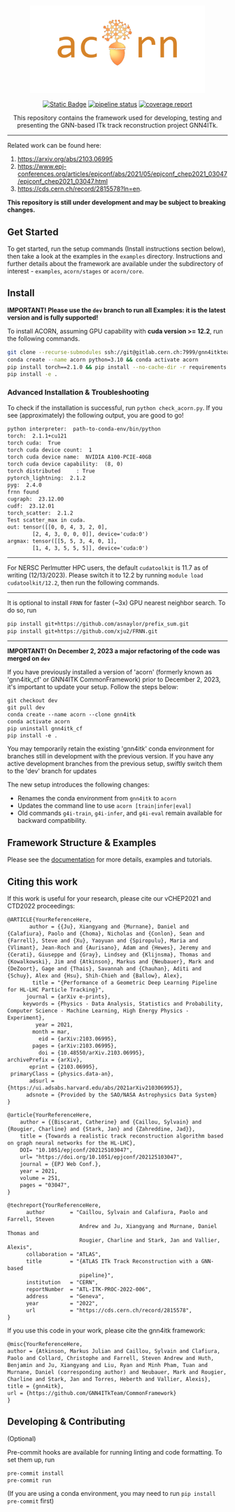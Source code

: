 <div align="center">


<img src="docs/media/acorn_logo_1.png" width="400px">

[![Static Badge](https://img.shields.io/badge/documentation-blue)](https://atlas-gnn-tracking.docs.cern.ch/)  [![pipeline status](https://gitlab.cern.ch/gnn4itkteam/commonframework/badges/dev/pipeline.svg)](https://gitlab.cern.ch/gnn4itkteam/commonframework/-/commits/dev) [![coverage report](https://gitlab.cern.ch/gnn4itkteam/commonframework/badges/dev/coverage.svg)](https://gitlab.cern.ch/gnn4itkteam/commonframework/-/commits/dev)

This repository contains the framework used for developing, testing and presenting the GNN-based ITk track reconstruction project GNN4ITk.

</div>

---

Related work can be found here:
1. https://arxiv.org/abs/2103.06995
2. https://www.epj-conferences.org/articles/epjconf/abs/2021/05/epjconf_chep2021_03047/epjconf_chep2021_03047.html
3. https://cds.cern.ch/record/2815578?ln=en.

**This repository is still under development and may be subject to breaking changes.**

## Get Started

To get started, run the setup commands (Install instructions section below), then take a look at the examples in the `examples` directory. Instructions and further details about the framework are available under the subdirectory of interest - `examples`, `acorn/stages` or `acorn/core`.

## Install

**IMPORTANT! Please use the `dev` branch to run all Examples: it is the latest version and is fully supported!**

To install ACORN, assuming GPU capability with **cuda version >= 12.2**, run the following commands. 

```bash
git clone --recurse-submodules ssh://git@gitlab.cern.ch:7999/gnn4itkteam/acorn.git && cd acorn
conda create --name acorn python=3.10 && conda activate acorn
pip install torch==2.1.0 && pip install --no-cache-dir -r requirements.txt
pip install -e .
```

### Advanced Installation & Troubleshooting

To check if the installation is successful, run `python check_acorn.py`. If you see (approximately) the following output, you are good to go!
```text
python interpreter:  path-to-conda-env/bin/python
torch:  2.1.1+cu121
torch cuda:  True
torch cuda device count:  1
torch cuda device name:  NVIDIA A100-PCIE-40GB
torch cuda device capability:  (8, 0)
torch distributed     : True
pytorch_lightning:  2.1.2
pyg:  2.4.0
frnn found
cugraph:  23.12.00
cudf:  23.12.01
torch_scatter:  2.1.2
Test scatter_max in cuda.
out: tensor([[0, 0, 4, 3, 2, 0],
        [2, 4, 3, 0, 0, 0]], device='cuda:0')
argmax: tensor([[5, 5, 3, 4, 0, 1],
        [1, 4, 3, 5, 5, 5]], device='cuda:0')
```

-----

For NERSC Perlmutter HPC users, the default `cudatoolkit` is 11.7 as of writing (12/13/2023). Please switch it to 12.2 by running `module load cudatoolkit/12.2`, then run the following commands.

-----

It is optional to install `FRNN` for faster (~3x) GPU nearest neighbor search. To do so, run
```bash
pip install git+https://github.com/asnaylor/prefix_sum.git
pip install git+https://github.com/xju2/FRNN.git
```

-----

**IMPORTANT! On December 2, 2023 a major refactoring of the code was merged on `dev`**

If you have previously installed a version of 'acorn' (formerly known as 'gnn4itk_cf' or GNN4ITK CommonFramework) prior to December 2, 2023, it's important to update your setup. Follow the steps below:

```
git checkout dev
git pull dev
conda create --name acorn --clone gnn4itk
conda activate acorn
pip uninstall gnn4itk_cf
pip install -e .
```

You may temporarily retain the existing 'gnn4itk' conda environment for branches still in development with the previous version. If you have any active development branches from the previous setup, swiftly switch them to the 'dev' branch for updates

The new setup introduces the following changes:

- Renames the conda environment from `gnn4itk` to `acorn`
- Updates the command line to use `acorn [train|infer|eval]`
- Old commands `g4i-train`, `g4i-infer`, and `g4i-eval` remain available for backward compatibility.

## Framework Structure & Examples

Please see the [documentation](https://atlas-gnn-tracking.docs.cern.ch/) for more details, examples and tutorials.

## Citing this work

If this work is useful for your research, please cite our vCHEP2021 and CTD2022 proceedings:

```
@ARTICLE{YourReferenceHere,
       author = {{Ju}, Xiangyang and {Murnane}, Daniel and {Calafiura}, Paolo and {Choma}, Nicholas and {Conlon}, Sean and {Farrell}, Steve and {Xu}, Yaoyuan and {Spiropulu}, Maria and {Vlimant}, Jean-Roch and {Aurisano}, Adam and {Hewes}, Jeremy and {Cerati}, Giuseppe and {Gray}, Lindsey and {Klijnsma}, Thomas and {Kowalkowski}, Jim and {Atkinson}, Markus and {Neubauer}, Mark and {DeZoort}, Gage and {Thais}, Savannah and {Chauhan}, Aditi and {Schuy}, Alex and {Hsu}, Shih-Chieh and {Ballow}, Alex},
        title = "{Performance of a Geometric Deep Learning Pipeline for HL-LHC Particle Tracking}",
      journal = {arXiv e-prints},
     keywords = {Physics - Data Analysis, Statistics and Probability, Computer Science - Machine Learning, High Energy Physics - Experiment},
         year = 2021,
        month = mar,
          eid = {arXiv:2103.06995},
        pages = {arXiv:2103.06995},
          doi = {10.48550/arXiv.2103.06995},
archivePrefix = {arXiv},
       eprint = {2103.06995},
 primaryClass = {physics.data-an},
       adsurl = {https://ui.adsabs.harvard.edu/abs/2021arXiv210306995J},
      adsnote = {Provided by the SAO/NASA Astrophysics Data System}
}
```

```
@article{YourReferenceHere,
	author = {{Biscarat, Catherine} and {Caillou, Sylvain} and {Rougier, Charline} and {Stark, Jan} and {Zahreddine, Jad}},
	title = {Towards a realistic track reconstruction algorithm based on graph neural networks for the HL-LHC},
	DOI= "10.1051/epjconf/202125103047",
	url= "https://doi.org/10.1051/epjconf/202125103047",
	journal = {EPJ Web Conf.},
	year = 2021,
	volume = 251,
	pages = "03047",
}
```
```
@techreport{YourReferenceHere,
      author        = "Caillou, Sylvain and Calafiura, Paolo and Farrell, Steven
                       Andrew and Ju, Xiangyang and Murnane, Daniel Thomas and
                       Rougier, Charline and Stark, Jan and Vallier, Alexis",
      collaboration = "ATLAS",
      title         = "{ATLAS ITk Track Reconstruction with a GNN-based
                       pipeline}",
      institution   = "CERN",
      reportNumber  = "ATL-ITK-PROC-2022-006",
      address       = "Geneva",
      year          = "2022",
      url           = "https://cds.cern.ch/record/2815578",
}
```

If you use this code in your work, please cite the gnn4itk framework:

```
@misc{YourReferenceHere,
author = {Atkinson, Markus Julian and Caillou, Sylvain and Clafiura, Paolo and Collard, Christophe and Farrell, Steven Andrew and Huth, Benjamin and Ju, Xiangyang and Liu, Ryan and Minh Pham, Tuan and Murnane, Daniel (corresponding author) and Neubauer, Mark and Rougier, Charline and Stark, Jan and Torres, Heberth and Vallier, Alexis},
title = {gnn4itk},
url = {https://github.com/GNN4ITkTeam/CommonFramework}
}
```

## Developing & Contributing

(Optional)

Pre-commit hooks are available for running linting and code formatting. To set them up, run

```
pre-commit install
pre-commit run
```

(If you are using a conda environment, you may need to run `pip install pre-commit` first)